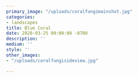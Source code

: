 ```yaml
---
primary_image: "/uploads/coralfungimainshot.jpg"
categories:
- landscapes
title: Blue Coral
date: 2020-03-25 00:00:00 -0700
description: ''
medium: ''
style: ''
other_images:
- "/uploads/coralfungisideview.jpg"

---
```

